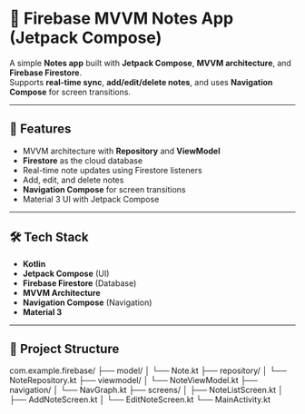 # 📒 Firebase MVVM Notes App (Jetpack Compose)

A simple **Notes app** built with **Jetpack Compose**, **MVVM architecture**, and **Firebase Firestore**.  
Supports **real-time sync**, **add/edit/delete notes**, and uses **Navigation Compose** for screen transitions.

---

## 🚀 Features
- MVVM architecture with **Repository** and **ViewModel**
- **Firestore** as the cloud database
- Real-time note updates using Firestore listeners
- Add, edit, and delete notes
- **Navigation Compose** for screen transitions
- Material 3 UI with Jetpack Compose

---

## 🛠 Tech Stack
- **Kotlin**
- **Jetpack Compose** (UI)
- **Firebase Firestore** (Database)
- **MVVM Architecture**
- **Navigation Compose** (Navigation)
- **Material 3**

---

## 📂 Project Structure
com.example.firebase/
├── model/
│ └── Note.kt
├── repository/
│ └── NoteRepository.kt
├── viewmodel/
│ └── NoteViewModel.kt
├── navigation/
│ └── NavGraph.kt
├── screens/
│ ├── NoteListScreen.kt
│ ├── AddNoteScreen.kt
│ └── EditNoteScreen.kt
└── MainActivity.kt
